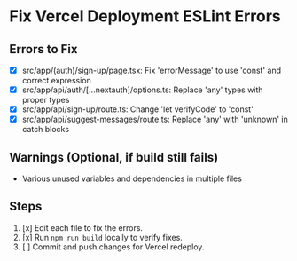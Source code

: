 # Fix Vercel Deployment ESLint Errors

## Errors to Fix
- [x] src/app/(auth)/sign-up/page.tsx: Fix 'errorMessage' to use 'const' and correct expression
- [x] src/app/api/auth/[...nextauth]/options.ts: Replace 'any' types with proper types
- [x] src/app/api/sign-up/route.ts: Change 'let verifyCode' to 'const'
- [x] src/app/api/suggest-messages/route.ts: Replace 'any' with 'unknown' in catch blocks

## Warnings (Optional, if build still fails)
- Various unused variables and dependencies in multiple files

## Steps
1. [x] Edit each file to fix the errors.
2. [x] Run `npm run build` locally to verify fixes.
3. [ ] Commit and push changes for Vercel redeploy.

